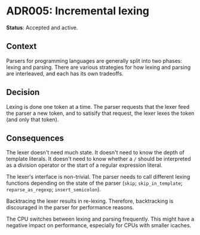 # ADR005: Incremental lexing

**Status**: Accepted and active.

## Context

Parsers for programming languages are generally split into two phases: lexing
and parsing. There are various strategies for how lexing and parsing are
interleaved, and each has its own tradeoffs.

## Decision

Lexing is done one token at a time. The parser requests that the lexer feed the
parser a new token, and to satisify that request, the lexer lexes the token (and
only that token).

## Consequences

The lexer doesn't need much state. It doesn't need to know the depth of template
literals. It doesn't need to know whether a `/` should be interpreted as a
division operator or the start of a regular expression literal.

The lexer's interface is non-trivial. The parser needs to call different lexing
functions depending on the state of the parser (`skip`; `skip_in_template`;
`reparse_as_regexp`; `insert_semicolon`).

Backtracing the lexer results in re-lexing. Therefore, backtracking is
discouraged in the parser for performance reasons.

The CPU switches between lexing and parsing frequently. This might have a
negative impact on performance, especially for CPUs with smaller icaches.
